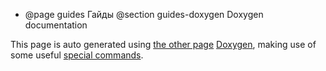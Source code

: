 * @page guides Гайды
  @section guides-doxygen Doxygen documentation

This page is auto generated using [the other page](guides/resources-guide.md)
<a href="guides/resources-guide.html">Doxygen</a>, making use of some useful
<a href="https://www.doxygen.nl/manual/commands.html">special commands</a>.
